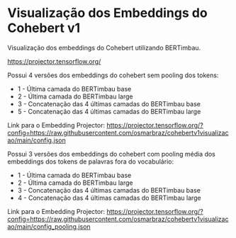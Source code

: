 # Visualização dos Embeddings do Cohebert v1

Visualização dos embeddings do Cohebert utilizando BERTimbau.

https://projector.tensorflow.org/

Possui 4 versões dos embeddings do cohebert sem pooling dos tokens:
- 1 - Última camada do BERTimbau base
- 2 - Última camada do BERTimbau large
- 3 - Concatenação das 4 últimas camadas do BERTimbau base
- 5 - Concatenação das 4 últimas camadas do BERTimbau large

Link para o Embedding Projector:
https://projector.tensorflow.org/?config=https://raw.githubusercontent.com/osmarbraz/cohebertv1visualizacao/main/config.json


Possui 3 versões dos embeddings do cohebert com pooling média dos embeddings dos tokens de palavras fora do vocabulário:
- 1 - Última camada do BERTimbau base
- 2 - Última camada do BERTimbau large
- 3 - Concatenação das 4 últimas camadas do BERTimbau base
- 4 - Concatenação das 4 últimas camadas do BERTimbau large

Link para o Embedding Projector:
https://projector.tensorflow.org/?config=https://raw.githubusercontent.com/osmarbraz/cohebertv1visualizacao/main/config_pooling.json
